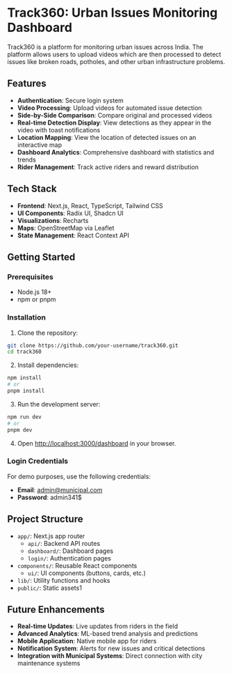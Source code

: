 # Track360: Urban Issues Monitoring Dashboard

Track360 is a platform for monitoring urban issues across India. The platform allows users to upload videos which are then processed to detect issues like broken roads, potholes, and other urban infrastructure problems.

## Features

- **Authentication**: Secure login system
- **Video Processing**: Upload videos for automated issue detection
- **Side-by-Side Comparison**: Compare original and processed videos
- **Real-time Detection Display**: View detections as they appear in the video with toast notifications
- **Location Mapping**: View the location of detected issues on an interactive map
- **Dashboard Analytics**: Comprehensive dashboard with statistics and trends
- **Rider Management**: Track active riders and reward distribution

## Tech Stack

- **Frontend**: Next.js, React, TypeScript, Tailwind CSS
- **UI Components**: Radix UI, Shadcn UI
- **Visualizations**: Recharts
- **Maps**: OpenStreetMap via Leaflet
- **State Management**: React Context API

## Getting Started

### Prerequisites

- Node.js 18+ 
- npm or pnpm

### Installation

1. Clone the repository:
```bash
git clone https://github.com/your-username/track360.git
cd track360
```

2. Install dependencies:
```bash
npm install
# or
pnpm install
```

3. Run the development server:
```bash
npm run dev
# or
pnpm dev
```

4. Open [http://localhost:3000/dashboard](http://localhost:3000/dashboard) in your browser.

### Login Credentials

For demo purposes, use the following credentials:
- **Email**: admin@municipal.com
- **Password**: admin341$

## Project Structure

- `app/`: Next.js app router
  - `api/`: Backend API routes
  - `dashboard/`: Dashboard pages
  - `login/`: Authentication pages
- `components/`: Reusable React components
  - `ui/`: UI components (buttons, cards, etc.)
- `lib/`: Utility functions and hooks
- `public/`: Static assets1

## Future Enhancements

- **Real-time Updates**: Live updates from riders in the field
- **Advanced Analytics**: ML-based trend analysis and predictions
- **Mobile Application**: Native mobile app for riders
- **Notification System**: Alerts for new issues and critical detections
- **Integration with Municipal Systems**: Direct connection with city maintenance systems